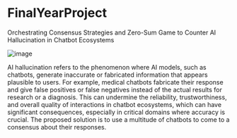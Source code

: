 # FinalYearProject
Orchestrating Consensus Strategies and Zero-Sum Game to Counter AI Hallucination in Chatbot Ecosystems

![image](https://github.com/JyothikaNambiar777/FinalYearProject/assets/82314985/c838a5f5-28c8-4ce2-81c8-218e76b5dbe3)

AI hallucination refers to the phenomenon where AI models, such as chatbots, generate inaccurate or fabricated information that appears plausible to users. For example, medical chatbots fabricate their response and give false positives or false negatives instead of the actual results for research or a diagnosis.  This can undermine the reliability, trustworthiness, and overall quality of interactions in chatbot ecosystems, which can have significant consequences, especially in critical domains where accuracy is crucial. The proposed solution is to use a multitude of chatbots to come to a consensus about their responses. 




